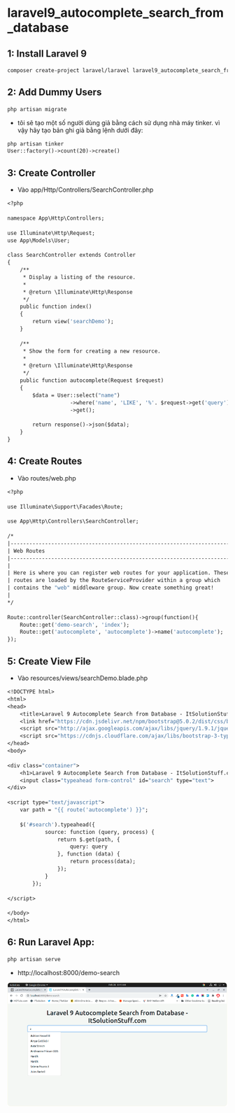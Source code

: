 # laravel9_autocomplete_search_from_database
## 1: Install Laravel 9
```Dockerfile
composer create-project laravel/laravel laravel9_autocomplete_search_from_database
```
## 2: Add Dummy Users   
```Dockerfile
php artisan migrate
```
-  tôi sẽ tạo một số người dùng giả bằng cách sử dụng nhà máy tinker. vì vậy hãy tạo bản ghi giả bằng lệnh dưới đây:
```Dockerfile
php artisan tinker 
User::factory()->count(20)->create()
```
## 3: Create Controller
-  Vào  app/Http/Controllers/SearchController.php
```Dockerfile
<?php
  
namespace App\Http\Controllers;
  
use Illuminate\Http\Request;
use App\Models\User;
  
class SearchController extends Controller
{
    /**
     * Display a listing of the resource.
     *
     * @return \Illuminate\Http\Response
     */
    public function index()
    {
        return view('searchDemo');
    }
    
    /**
     * Show the form for creating a new resource.
     *
     * @return \Illuminate\Http\Response
     */
    public function autocomplete(Request $request)
    {
        $data = User::select("name")
                    ->where('name', 'LIKE', '%'. $request->get('query'). '%')
                    ->get();
     
        return response()->json($data);
    }
}
```
## 4: Create Routes 
- Vào routes/web.php
```Dockerfile
<?php
  
use Illuminate\Support\Facades\Route;
  
use App\Http\Controllers\SearchController;
  
/* 
|--------------------------------------------------------------------------
| Web Routes
|--------------------------------------------------------------------------
|
| Here is where you can register web routes for your application. These
| routes are loaded by the RouteServiceProvider within a group which
| contains the "web" middleware group. Now create something great!
|
*/
  
Route::controller(SearchController::class)->group(function(){
    Route::get('demo-search', 'index');
    Route::get('autocomplete', 'autocomplete')->name('autocomplete');
});
```
## 5: Create View File
-  Vào resources/views/searchDemo.blade.php
```Dockerfile
<!DOCTYPE html>
<html>
<head>
    <title>Laravel 9 Autocomplete Search from Database - ItSolutionStuff.com</title>
    <link href="https://cdn.jsdelivr.net/npm/bootstrap@5.0.2/dist/css/bootstrap.min.css" rel="stylesheet" integrity="sha384-EVSTQN3/azprG1Anm3QDgpJLIm9Nao0Yz1ztcQTwFspd3yD65VohhpuuCOmLASjC" crossorigin="anonymous">
    <script src="http://ajax.googleapis.com/ajax/libs/jquery/1.9.1/jquery.js"></script>
    <script src="https://cdnjs.cloudflare.com/ajax/libs/bootstrap-3-typeahead/4.0.1/bootstrap3-typeahead.min.js"></script>
</head>
<body>
     
<div class="container">
    <h1>Laravel 9 Autocomplete Search from Database - ItSolutionStuff.com</h1>   
    <input class="typeahead form-control" id="search" type="text">
</div>
     
<script type="text/javascript">
    var path = "{{ route('autocomplete') }}";
  
    $('#search').typeahead({
            source: function (query, process) {
                return $.get(path, {
                    query: query
                }, function (data) {
                    return process(data);
                });
            }
        });
  
</script>
     
</body>
</html>
```
## 6: Run Laravel App:
```Dockerfile
php artisan serve
```
- http://localhost:8000/demo-search  

![Container](img.png)
